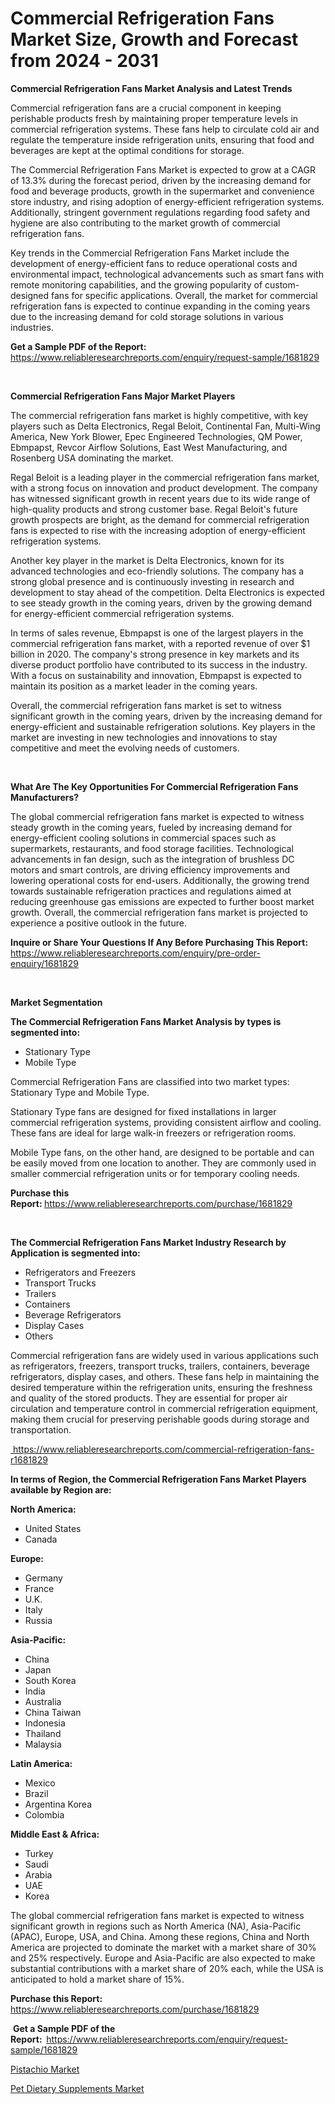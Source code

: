 <p><h1>Commercial Refrigeration Fans Market Size, Growth and Forecast from 2024 - 2031</h1></p><p><strong>Commercial Refrigeration Fans Market Analysis and Latest Trends</strong></p>
<p><p>Commercial refrigeration fans are a crucial component in keeping perishable products fresh by maintaining proper temperature levels in commercial refrigeration systems. These fans help to circulate cold air and regulate the temperature inside refrigeration units, ensuring that food and beverages are kept at the optimal conditions for storage.</p><p>The Commercial Refrigeration Fans Market is expected to grow at a CAGR of 13.3% during the forecast period, driven by the increasing demand for food and beverage products, growth in the supermarket and convenience store industry, and rising adoption of energy-efficient refrigeration systems. Additionally, stringent government regulations regarding food safety and hygiene are also contributing to the market growth of commercial refrigeration fans.</p><p>Key trends in the Commercial Refrigeration Fans Market include the development of energy-efficient fans to reduce operational costs and environmental impact, technological advancements such as smart fans with remote monitoring capabilities, and the growing popularity of custom-designed fans for specific applications. Overall, the market for commercial refrigeration fans is expected to continue expanding in the coming years due to the increasing demand for cold storage solutions in various industries.</p></p>
<p><strong>Get a Sample PDF of the Report:&nbsp;</strong> <a href="https://www.reliableresearchreports.com/enquiry/request-sample/1681829">https://www.reliableresearchreports.com/enquiry/request-sample/1681829</a></p>
<p>&nbsp;</p>
<p><strong>Commercial Refrigeration Fans Major Market Players</strong></p>
<p><p>The commercial refrigeration fans market is highly competitive, with key players such as Delta Electronics, Regal Beloit, Continental Fan, Multi-Wing America, New York Blower, Epec Engineered Technologies, QM Power, Ebmpapst, Revcor Airflow Solutions, East West Manufacturing, and Rosenberg USA dominating the market. </p><p>Regal Beloit is a leading player in the commercial refrigeration fans market, with a strong focus on innovation and product development. The company has witnessed significant growth in recent years due to its wide range of high-quality products and strong customer base. Regal Beloit's future growth prospects are bright, as the demand for commercial refrigeration fans is expected to rise with the increasing adoption of energy-efficient refrigeration systems.</p><p>Another key player in the market is Delta Electronics, known for its advanced technologies and eco-friendly solutions. The company has a strong global presence and is continuously investing in research and development to stay ahead of the competition. Delta Electronics is expected to see steady growth in the coming years, driven by the growing demand for energy-efficient commercial refrigeration systems.</p><p>In terms of sales revenue, Ebmpapst is one of the largest players in the commercial refrigeration fans market, with a reported revenue of over $1 billion in 2020. The company's strong presence in key markets and its diverse product portfolio have contributed to its success in the industry. With a focus on sustainability and innovation, Ebmpapst is expected to maintain its position as a market leader in the coming years.</p><p>Overall, the commercial refrigeration fans market is set to witness significant growth in the coming years, driven by the increasing demand for energy-efficient and sustainable refrigeration solutions. Key players in the market are investing in new technologies and innovations to stay competitive and meet the evolving needs of customers.</p></p>
<p>&nbsp;</p>
<p><strong>What Are The Key Opportunities For Commercial Refrigeration Fans Manufacturers?</strong></p>
<p><p>The global commercial refrigeration fans market is expected to witness steady growth in the coming years, fueled by increasing demand for energy-efficient cooling solutions in commercial spaces such as supermarkets, restaurants, and food storage facilities. Technological advancements in fan design, such as the integration of brushless DC motors and smart controls, are driving efficiency improvements and lowering operational costs for end-users. Additionally, the growing trend towards sustainable refrigeration practices and regulations aimed at reducing greenhouse gas emissions are expected to further boost market growth. Overall, the commercial refrigeration fans market is projected to experience a positive outlook in the future.</p></p>
<p><strong>Inquire or Share Your Questions If Any Before Purchasing This Report:</strong> <a href="https://www.reliableresearchreports.com/enquiry/pre-order-enquiry/1681829">https://www.reliableresearchreports.com/enquiry/pre-order-enquiry/1681829</a></p>
<p>&nbsp;</p>
<p><strong>Market Segmentation</strong></p>
<p><strong>The Commercial Refrigeration Fans Market Analysis by types is segmented into:</strong></p>
<p><ul><li>Stationary Type</li><li>Mobile Type</li></ul></p>
<p><p>Commercial Refrigeration Fans are classified into two market types: Stationary Type and Mobile Type. </p><p>Stationary Type fans are designed for fixed installations in larger commercial refrigeration systems, providing consistent airflow and cooling. These fans are ideal for large walk-in freezers or refrigeration rooms.</p><p>Mobile Type fans, on the other hand, are designed to be portable and can be easily moved from one location to another. They are commonly used in smaller commercial refrigeration units or for temporary cooling needs.</p></p>
<p><strong>Purchase this Report:&nbsp;</strong><a href="https://www.reliableresearchreports.com/purchase/1681829">https://www.reliableresearchreports.com/purchase/1681829</a></p>
<p>&nbsp;</p>
<p><strong>The Commercial Refrigeration Fans Market Industry Research by Application is segmented into:</strong></p>
<p><ul><li>Refrigerators and Freezers</li><li>Transport Trucks</li><li>Trailers</li><li>Containers</li><li>Beverage Refrigerators</li><li>Display Cases</li><li>Others</li></ul></p>
<p><p>Commercial refrigeration fans are widely used in various applications such as refrigerators, freezers, transport trucks, trailers, containers, beverage refrigerators, display cases, and others. These fans help in maintaining the desired temperature within the refrigeration units, ensuring the freshness and quality of the stored products. They are essential for proper air circulation and temperature control in commercial refrigeration equipment, making them crucial for preserving perishable goods during storage and transportation.</p></p>
<p><a href="https://www.reliableresearchreports.com/commercial-refrigeration-fans-r1681829">&nbsp;https://www.reliableresearchreports.com/commercial-refrigeration-fans-r1681829</a></p>
<p><strong>In terms of Region, the Commercial Refrigeration Fans Market Players available by Region are:</strong></p>
<p>
    <p> <strong> North America: </strong>
        <ul>
            <li>United States</li>
            <li>Canada</li>
        </ul>
        </p> 
    <p> <strong> Europe: </strong>
        <ul>
            <li>Germany</li>
            <li>France</li>
            <li>U.K.</li>
            <li>Italy</li>
            <li>Russia</li>
        </ul>
        </p> 
    <p> <strong> Asia-Pacific: </strong>
        <ul>
            <li>China</li>
            <li>Japan</li>
            <li>South Korea</li>
            <li>India</li>
            <li>Australia</li>
            <li>China Taiwan</li>
            <li>Indonesia</li>
            <li>Thailand</li>
            <li>Malaysia</li>
        </ul>
        </p> 
    <p> <strong> Latin America: </strong>
        <ul>
            <li>Mexico</li>
            <li>Brazil</li>
            <li>Argentina Korea</li>
            <li>Colombia</li>
        </ul>
        </p> 
    <p> <strong> Middle East & Africa: </strong>
        <ul>
            <li>Turkey</li>
            <li>Saudi</li>
            <li>Arabia</li>
            <li>UAE</li>
            <li>Korea</li>
        </ul>
    </p>
    </p>
<p><p>The global commercial refrigeration fans market is expected to witness significant growth in regions such as North America (NA), Asia-Pacific (APAC), Europe, USA, and China. Among these regions, China and North America are projected to dominate the market with a market share of 30% and 25% respectively. Europe and Asia-Pacific are also expected to make substantial contributions with a market share of 20% each, while the USA is anticipated to hold a market share of 15%.</p></p>
<p><strong>Purchase this Report: </strong><a href="https://www.reliableresearchreports.com/purchase/1681829">https://www.reliableresearchreports.com/purchase/1681829</a></p>
<p>&nbsp;<strong>Get a Sample PDF of the Report:&nbsp;&nbsp;</strong><a href="https://www.reliableresearchreports.com/enquiry/request-sample/1681829">https://www.reliableresearchreports.com/enquiry/request-sample/1681829</a></p>
<p><strong></strong></p>
<p><p><a href="https://github.com/mzurpwxu46/Market-Research-Report-List-1/blob/main/pistachio-market.md">Pistachio Market</a></p><p><a href="https://github.com/BryanLittlebXfbG/Market-Research-Report-List-1/blob/main/pet-dietary-supplements-market.md">Pet Dietary Supplements Market</a></p></p>